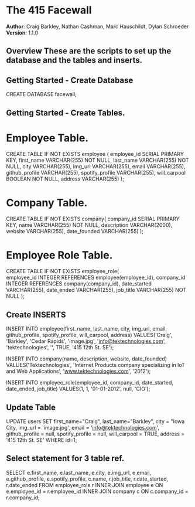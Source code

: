 # The 415 Facewall

**Author**: Craig Barkley, Nathan Cashman, Marc Hauschildt, Dylan Schroeder
**Version**: 1.1.0

## Overview These are the scripts to set up the database and the tables and inserts.

## Getting Started - Create Database
  CREATE DATABASE facewall;

## Getting Started - Create Tables.

# Employee Table.

CREATE TABLE IF NOT EXISTS
employee (
  employee_id SERIAL PRIMARY KEY,
  first_name VARCHAR(255) NOT NULL,
  last_name VARCHAR(255) NOT NULL,
  city VARCHAR(255),
  img_url VARCHAR(255),
  email VARCHAR(255),
  github_profile VARCHAR(255),
  spotify_profile VARCHAR(255),
  will_carpool BOOLEAN NOT NULL,
  address VARCHAR(255)
);


# Company Table.

CREATE TABLE IF NOT EXISTS
company(
  company_id SERIAL PRIMARY KEY,
  name VARCHAR(255) NOT NULL,
  description VARCHAR(2000),
  website VARCHAR(255),
  date_founded VARCHAR(255)
);

# Employee Role Table.

CREATE TABLE IF NOT EXISTS 
employee_role(        
              employee_id INTEGER REFERENCES employee(employee_id),
              company_id INTEGER REFERENCES company(company_id),
              date_started VARCHAR(255),
              date_ended VARCHAR(255),
              job_title VARCHAR(255) NOT NULL
      );

## Create INSERTS

INSERT INTO employee(first_name, last_name, city, img_url, email, github_profile, spotify_profile, will_carpool, address)
 VALUES('Craig', 'Barkley', 'Cedar Rapids', 'image.jpg', 'info@tektechnologies.com', 'tektechnologies', '', TRUE, '415 12th St. SE');

INSERT INTO company(name, description, website, date_founded)
VALUES('Tektechnologies', 'Internet Products company specializing in IoT and Web Applications', 'www.tektechnologies.com', '2012');

INSERT INTO employee_role(employee_id, company_id, date_started, date_ended, job_title)
VALUES(1, 1, '01-01-2012', null, 'CIO');



## Update Table 

UPDATE users
SET
  first_name="Craig",
  last_name="Barkley",
  city =  "Iowa City,
  img_url = 'image.jpg',
  email = 'info@tektechnologies.com',
  github_profile = null,
  spotify_profile = null,
  will_carpool = TRUE, 
  address = '415 12th St. SE'
WHERE id=1;


## Select statement for 3 table ref.

SELECT e.first_name, e.last_name, e.city, e.img_url, e.email, e.github_profile, e.spotify_profile, c.name, r.job_title, r.date_started, r.date_ended
FROM employee_role r
INNER JOIN employee e ON e.employee_id = r.employee_id
INNER JOIN company c ON c.company_id = r.company_id;